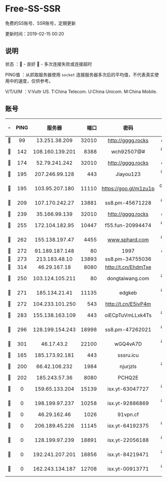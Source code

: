 # Free-SS-SSR

免费的SS账号、SSR账号，定期更新

更新时间：2019-02-15 00:20

## 说明

状态     ：🙂 - 良好 🙁 - 多次连接失败或连接超时

PING值   ：从抓取服务器使用 `socket` 连接服务器多次后的平均值，不代表真实使用中的速度，仅供参考。

V/T/U/M  ：V:Vultr US. T:China Telecom. U:China Unicom. M:China Mobile.

## 账号

|-|PING|服务器|端口|密码|加密方式|区域|V/T/U/M|
|:----:|:----:|:-----:|-----:|:----:|:----:|:----:|:----:|
|🙂|99|13.251.38.209|32010|http://gggg.rocks|chacha20|SG|9↑/9↑/9↑/10↑|
|🙂|142|108.160.139.201|8388|wch92507@#|aes-256-cfb|JP|6↑/10↑/10↑/10↑|
|🙂|174|52.79.241.242|32010|http://gggg.rocks|chacha20|KR|10↑/10↑/10↑/10↑|
|🙂|195|207.246.99.128|443|Jiayou123|aes-256-cfb|US|10↑/10↑/10↑/10↑|
|🙂|195|103.95.207.180|11110|https://goo.gl/m1zu1p|chacha20-ietf|US|7↓/8↑/9↑/9↑|
|🙂|209|107.170.242.27|13881|ss8.pm-45671228|aes-256-cfb|US|10↑/10↑/9↑/10↑|
|🙂|239|35.166.99.139|32010|http://gggg.rocks|chacha20|US|8↑/8↑/8↓/8↑|
|🙂|255|172.104.182.95|10447|f55.fun-20994474|aes-256-cfb|SG|9↑/10↑/9↑/10↑|
|🙂|262|155.138.197.47|4455|www.sphard.com|aes-256-cfb|US|9↑/10↑/10↑/10↑|
|🙂|272|91.189.187.148|80|1997|chacha20|US|10↑/10↑/10↑/10↑|
|🙂|273|213.183.48.10|13893|ss8.pm-34755036|rc4-md5|RU|10↑/10↑/9↑/10↑|
|🙂|314|46.29.167.18|8080|http://t.cn/EhdmTxe|rc4-md5|RU|10↑/10↑/10↑/10↑|
|🙂|250|103.124.105.211|80|dongtaiwang.com|aes-256-cfb|US|10↑/10↑/10↑/10↑|
|🙂|271|185.134.21.41|11135|edgkeb|aes-256-cfb|GB|10↑/10↑/10↑/10↑|
|🙂|272|104.233.101.250|543|http://t.cn/E5ivP4m|rc4-md5|CA|10↑/10↑/10↑/10↑|
|🙂|283|155.138.163.109|443|oiECpTuVmLLxk4Ts|aes-256-cfb|US|2↑/10↑/10↑/10↑|
|🙂|296|128.199.154.243|18998|ss8.pm-47262021|aes-256-cfb|SG|10↑/10↑/9↑/10↑|
|🙂|301|46.17.43.2|22100|wGQ4vA7D|aes-256-gcm|RU|4↑/10↑/10↑/10↑|
|🙂|165|185.173.92.181|443|sssru.icu|rc4-md5|RU|10↑/9↑/10↑/10↑|
|🙂|200|66.42.106.232|1984|njurjzls|aes-256-cfb|US|10↑/10↑/10↑/10↑|
|🙂|202|185.243.57.36|8080|PCHQ2E|rc4-md5|US|10↑/9↑/7↑/10↑|
|🙁|0|159.65.133.204|15139|isx.yt-63047727|aes-256-cfb|SG|9↓/9↓/10↑/9↓|
|🙁|0|198.199.97.237|10258|isx.yt-92886869|aes-256-cfb|US|9↓/9↓/10↑/9↓|
|🙁|0|46.29.162.46|1026|91vpn.cf|rc4-md5|RU|8↓/10↑/10↑/10↑|
|🙁|0|206.189.45.226|11145|isx.yt-64192375|aes-256-cfb|SG|9↓/9↓/10↑/9↓|
|🙁|0|128.199.97.239|18891|isx.yt-22056188|aes-256-cfb|SG|9↓/9↓/10↑/9↓|
|🙁|0|192.241.207.201|18856|isx.yt-84219471|aes-256-cfb|US|9↓/9↓/10↑/9↓|
|🙁|0|162.243.134.187|12708|isx.yt-00913771|aes-256-cfb|US|9↓/9↓/10↑/9↓|
